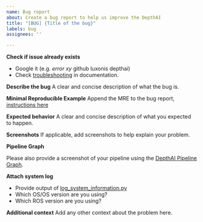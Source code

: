 ```yaml
---
name: Bug report
about: Create a bug report to help us improve the DepthAI
title: "[BUG] {Title of the bug}"
labels: bug
assignees: ''

---
```


**Check if issue already exists**

- Google it (e.g. *error xy* github luxonis depthai)
- Check [troubleshooting](https://docs.luxonis.com/en/latest/pages/troubleshooting/) in documentation.

**Describe the bug**
A clear and concise description of what the bug is.

**Minimal Reproducible Example**
Append the MRE to the bug report, [instructions here](https://docs.luxonis.com/en/latest/pages/support/#creating-minimal-reproducible-example)

**Expected behavior**
A clear and concise description of what you expected to happen.

**Screenshots**
If applicable, add screenshots to help explain your problem.

**Pipeline Graph**

Please also provide a screenshot of your pipeline using the [DepthAI Pipeline Graph](https://github.com/geaxgx/depthai_pipeline_graph).

**Attach system log**
 - Provide output of [log_system_information.py](https://github.com/luxonis/depthai/blob/main/log_system_information.py)
 - Which OS/OS version are you using?
 - Which ROS version are you using?

**Additional context**
Add any other context about the problem here.
